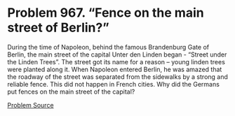 # Problem 967. “Fence on the main street of Berlin?”

During the time of Napoleon, behind the famous Brandenburg Gate of Berlin, the main street of the capital Unter den Linden began - “Street under the Linden Trees”. The street got its name for a reason – young linden trees were planted along it. When Napoleon entered Berlin, he was amazed that the roadway of the street was separated from the sidewalks by a strong and reliable fence. This did not happen in French cities. Why did the Germans put fences on the main street of the capital?

[Problem Source](https://www.trizland.ru/tasks/1837/)